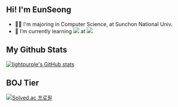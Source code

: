 ## Hi! I'm EunSeong
- 👨‍🎓 I'm majoring in Computer Science, at Sunchon National Univ.
- 🌱 I’m currently learning 
 <img src="https://img.shields.io/badge/-A8B9CC?style=flat-square&logo=C&logoColor=white"/></a> at
<img src="https://img.shields.io/badge/SEOUL-000000?style=flat-square&logo=42&logoColor=white"/></a>

## My Github Stats
[![lightpurple's GitHub stats](https://github-readme-stats.vercel.app/api?username=lightpurple&show_icons=true&theme=tokyonight)](https://github.com/lightpurple/github-readme-stats) 
## BOJ Tier
[![Solved.ac
프로필](http://mazassumnida.wtf/api/v2/generate_badge?boj=dmstjd10)](https://solved.ac/dmstjd10)
